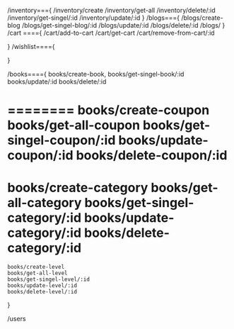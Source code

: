 /inventory==={
	/inventory/create
	/inventory/get-all
	/inventory/delete/:id
	/inventory/get-singel/:id
	/inventory/update/:id
}
/blogs==={
	/blogs/create-blog
	/blogs/get-singel-blog/:id
	/blogs/update/:id
	/blogs/delete/:id
	/blogs/
}
/cart ===={
	/cart/add-to-cart
	/cart/get-cart
	/cart/remove-from-cart/:id

}
/wishlist===={

}

/books===={
	books/create-book,
	books/get-singel-book/:id
	books/update/:id
	books/delete/:id

========
	books/create-coupon
	books/get-all-coupon
	books/get-singel-coupon/:id
	books/update-coupon/:id
	books/delete-coupon/:id
========================

books/create-category
	books/get-all-category
	books/get-singel-category/:id
	books/update-category/:id
	books/delete-category/:id
==========================

    books/create-level
	books/get-all-level
	books/get-singel-level/:id
	books/update-level/:id
	books/delete-level/:id

}

/users
